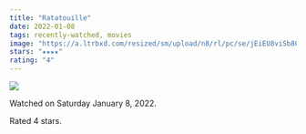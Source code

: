 ```yaml
---
title: "Ratatouille"
date: 2022-01-08
tags: recently-watched, movies
image: "https://a.ltrbxd.com/resized/sm/upload/n8/rl/pc/se/jEiEU8viSb8CIIHcfprVr2V6XDz-0-600-0-900-crop.jpg?v=25e13045f0"
stars: "★★★★"
rating: "4"
---
```


<div class="letterboxd-movie-data-content">
   <p><img src="https://a.ltrbxd.com/resized/sm/upload/n8/rl/pc/se/jEiEU8viSb8CIIHcfprVr2V6XDz-0-600-0-900-crop.jpg?v=25e13045f0"/></p> <p>Watched on Saturday January 8, 2022.</p> 
  <p>Rated 4 stars.<p>
  <div class="float-clear"></div>
</div>